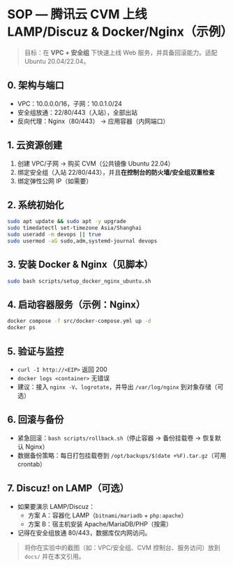 
# SOP — 腾讯云 CVM 上线 LAMP/Discuz & Docker/Nginx（示例）

> 目标：在 **VPC + 安全组** 下快速上线 Web 服务，并具备回滚能力。适配 Ubuntu 20.04/22.04。

## 0. 架构与端口
- VPC：10.0.0.0/16，子网：10.0.1.0/24
- 安全组放通：22/80/443（入站），全部出站
- 反向代理：Nginx（80/443） → 应用容器（内网端口）

## 1. 云资源创建
1. 创建 VPC/子网 → 购买 CVM（公共镜像 Ubuntu 22.04）
2. 绑定安全组（入站 22/80/443），并且**在控制台的防火墙/安全组双重检查**
3. 绑定弹性公网 IP（如需要）

## 2. 系统初始化
```bash
sudo apt update && sudo apt -y upgrade
sudo timedatectl set-timezone Asia/Shanghai
sudo useradd -m devops || true
sudo usermod -aG sudo,adm,systemd-journal devops
```

## 3. 安装 Docker & Nginx（见脚本）
```bash
sudo bash scripts/setup_docker_nginx_ubuntu.sh
```

## 4. 启动容器服务（示例：Nginx）
```bash
docker compose -f src/docker-compose.yml up -d
docker ps
```

## 5. 验证与监控
- `curl -I http://<EIP>` 返回 200
- `docker logs <container>` 无错误
- 建议：接入 `nginx -V`、`logrotate`，并导出 `/var/log/nginx` 到对象存储（可选）

## 6. 回滚与备份
- 紧急回滚：`bash scripts/rollback.sh`（停止容器 → 备份挂载卷 → 恢复默认 Nginx）
- 数据备份策略：每日打包挂载卷到 `/opt/backups/$(date +%F).tar.gz`（可用 crontab）

## 7. Discuz! on LAMP（可选）
- 如果要演示 LAMP/Discuz：
  - 方案 A：容器化 LAMP（`bitnami/mariadb` + `php:apache`）
  - 方案 B：宿主机安装 Apache/MariaDB/PHP（按需）
- 记得在安全组放通 80/443，数据库仅内网访问。

> 将你在实验中的截图（如：VPC/安全组、CVM 控制台、服务访问）放到 `docs/` 并在本文引用。

